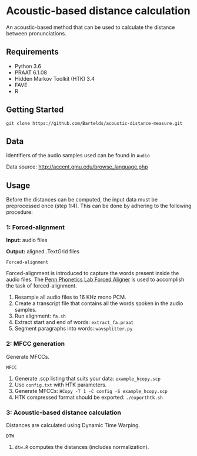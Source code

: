 # Acoustic-based distance calculation

An acoustic-based method that can be used to calculate the distance between pronunciations.

## Requirements
 - Python 3.6
 - PRAAT 6.1.08
 - Hidden Markov Toolkit (HTK) 3.4
 - FAVE
 - R

## Getting Started
    git clone https://github.com/Bartelds/acoustic-distance-measure.git

## Data
Identifiers of the audio samples used can be found in `Audio`

Data source: http://accent.gmu.edu/browse_language.php

## Usage
Before the distances can be computed, the input data must be preprocessed once (step 1:4). This can be done by adhering to the following procedure:

### 1: Forced-alignment
**Input:** audio files

**Output:** aligned .TextGrid files

    Forced-alignment

Forced-alignment is introduced to capture the words present inside the audio files.
The [Penn Phonetics Lab Forced Aligner](https://babel.ling.upenn.edu/phonetics/old_website_2015/p2fa/index.html) is used to accomplish the task of forced-alignment.

1. Resample all audio files to 16 KHz mono PCM.
2. Create a transcript file that contains all the words spoken in the audio samples.
3. Run alignment: `fa.sh`
4. Extract start and end of words: `extract_fa.praat`
5. Segment paragraphs into words: `wavsplitter.py`

### 2: MFCC generation
Generate MFCCs.

    MFCC

1. Generate .scp listing that suits your data: `example_hcopy.scp`
2. Use `config.txt` with HTK parameters. 
3. Generate MFCCs: `HCopy -T 1 -C config -S example_hcopy.scp`
4. HTK compressed format should be exported: `./exporthtk.sh`

### 3: Acoustic-based distance calculation
Distances are calculated using Dynamic Time Warping.

    DTW

1. `dtw.R` computes the distances (includes normalization).